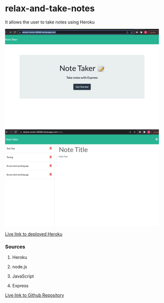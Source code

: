 # relax-and-take-notes
It allows the user to take notes using Heroku

![generated HTML screen shot](./images/notetaker.png)
![generated HTML screen shot](./images/notetaker2.png)

[Live link to deployed Heroku](https://serene-ravine-46466.herokuapp.com/)

<div id="top"></div>
<!--
*** Thanks for checking out the Best-README-Template. If you have a suggestion
*** that would make this better, please fork the repo and create a pull request
*** or simply open an issue with the tag "enhancement".
*** Don't forget to give the project a star!
*** Thanks again! Now go create something AMAZING! :D
-->



<!-- PROJECT SHIELDS -->
<!--
*** I'm using markdown "reference style" links for readability.
*** Reference links are enclosed in brackets [ ] instead of parentheses ( ).
*** See the bottom of this document for the declaration of the reference variables
*** for contributors-url, forks-url, etc. This is an optional, concise syntax you may use.
*** https://www.markdownguide.org/basic-syntax/#reference-style-links
-->

### Sources

1. Heroku

2. node.js

3. JavaScript

4. Express


[Live link to Github Repository](https://github.com/kylejames20/relax-and-take-notes)